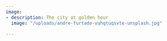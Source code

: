 ```yaml
---
image:
- description: The city at golden hour
  image: "/uploads/andre-furtado-vuhqtuqsvte-unsplash.jpg"

---
```

